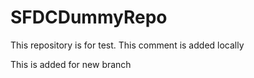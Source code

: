 # SFDCDummyRepo
This repository is for test. This comment is added locally

This is added for new branch
